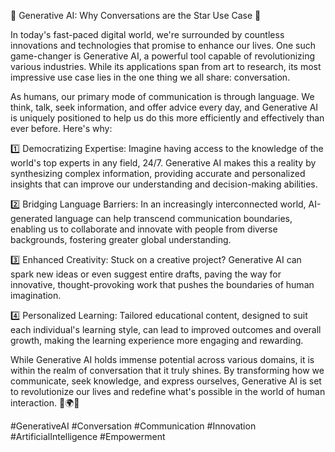 
🚀 Generative AI: Why Conversations are the Star Use Case 🌟

In today's fast-paced digital world, we're surrounded by countless innovations and technologies that promise to enhance our lives. One such game-changer is Generative AI, a powerful tool capable of revolutionizing various industries. While its applications span from art to research, its most impressive use case lies in the one thing we all share: conversation.

As humans, our primary mode of communication is through language. We think, talk, seek information, and offer advice every day, and Generative AI is uniquely positioned to help us do this more efficiently and effectively than ever before. Here's why:

1️⃣ Democratizing Expertise: Imagine having access to the knowledge of the world's top experts in any field, 24/7. Generative AI makes this a reality by synthesizing complex information, providing accurate and personalized insights that can improve our understanding and decision-making abilities.

2️⃣ Bridging Language Barriers: In an increasingly interconnected world, AI-generated language can help transcend communication boundaries, enabling us to collaborate and innovate with people from diverse backgrounds, fostering greater global understanding.

3️⃣ Enhanced Creativity: Stuck on a creative project? Generative AI can spark new ideas or even suggest entire drafts, paving the way for innovative, thought-provoking work that pushes the boundaries of human imagination.

4️⃣ Personalized Learning: Tailored educational content, designed to suit each individual's learning style, can lead to improved outcomes and overall growth, making the learning experience more engaging and rewarding.

While Generative AI holds immense potential across various domains, it is within the realm of conversation that it truly shines. By transforming how we communicate, seek knowledge, and express ourselves, Generative AI is set to revolutionize our lives and redefine what's possible in the world of human interaction. 💬🌍✨

#GenerativeAI #Conversation #Communication #Innovation #ArtificialIntelligence #Empowerment